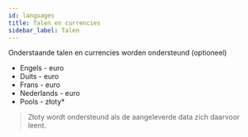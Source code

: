 ```yaml
---
id: languages
title: Talen en currencies
sidebar_label: Talen
---
```


Onderstaande talen en currencies worden ondersteund (optioneel)

* Engels - euro
* Duits - euro
* Frans - euro
* Nederlands - euro
* Pools - złoty*

> Złoty wordt ondersteund als de aangeleverde data zich daarvoor leent.